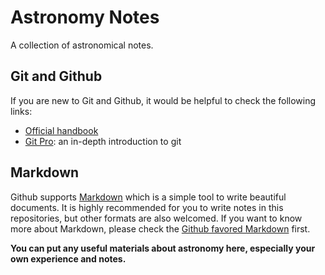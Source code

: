 # Astronomy Notes
A collection of astronomical notes.

## Git and Github
If you are new to Git and Github, it would be helpful to check the following links:
- [Official handbook](https://guides.github.com/introduction/git-handbook/)
- [Git Pro](https://git-scm.com/book/en/v2): an in-depth introduction to git

## Markdown
Github supports [Markdown](https://daringfireball.net/projects/markdown/) which is a simple tool to write beautiful documents. It is highly recommended for you to write notes in this repositories, but other formats are also welcomed. If you want to know more about Markdown, please check the [Github favored Markdown](https://guides.github.com/features/mastering-markdown/) first.

**You can put any useful materials about astronomy here, especially your own experience and notes.**

